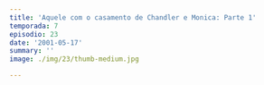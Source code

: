 ```yaml
---
title: 'Aquele com o casamento de Chandler e Monica: Parte 1'
temporada: 7
episodio: 23
date: '2001-05-17'
summary: ''
image: ./img/23/thumb-medium.jpg

---
```

